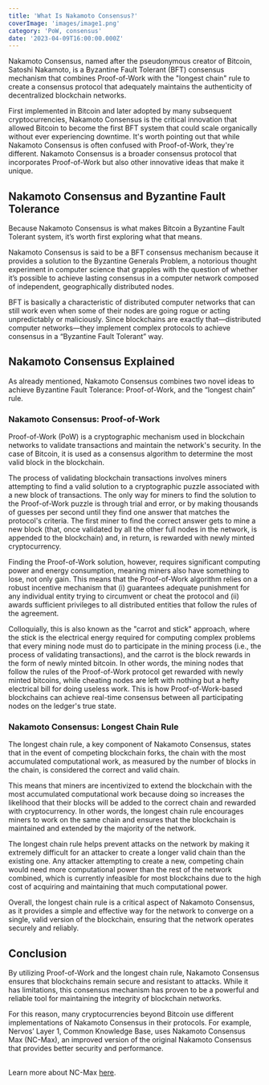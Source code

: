 ```yaml
---
title: 'What Is Nakamoto Consensus?'
coverImage: 'images/image1.png'
category: 'PoW, consensus'
date: '2023-04-09T16:00:00.000Z'
---
```


Nakamoto Consensus, named after the pseudonymous creator of Bitcoin, Satoshi Nakamoto, is a Byzantine Fault Tolerant (BFT) consensus mechanism that combines Proof-of-Work with the "longest chain" rule to create a consensus protocol that adequately maintains the authenticity of decentralized blockchain networks.

First implemented in Bitcoin and later adopted by many subsequent cryptocurrencies, Nakamoto Consensus is the critical innovation that allowed Bitcoin to become the first BFT system that could scale organically without ever experiencing downtime. It's worth pointing out that while Nakamoto Consensus is often confused with Proof-of-Work, they're different. Nakamoto Consensus is a broader consensus protocol that incorporates Proof-of-Work but also other innovative ideas that make it unique.

## Nakamoto Consensus and Byzantine Fault Tolerance

Because Nakamoto Consensus is what makes Bitcoin a Byzantine Fault Tolerant system, it’s worth first exploring what that means.

Nakamoto Consensus is said to be a BFT consensus mechanism because it provides a solution to the Byzantine Generals Problem, a notorious thought experiment in computer science that grapples with the question of whether it’s possible to achieve lasting consensus in a computer network composed of independent, geographically distributed nodes.

BFT is basically a characteristic of distributed computer networks that can still work even when some of their nodes are going rogue or acting unpredictably or maliciously. Since blockchains are exactly that—distributed computer networks—they implement complex protocols to achieve consensus in a “Byzantine Fault Tolerant” way.

## Nakamoto Consensus Explained

As already mentioned, Nakamoto Consensus combines two novel ideas to achieve Byzantine Fault Tolerance: Proof-of-Work, and the “longest chain” rule.

### Nakamoto Consensus: Proof-of-Work

Proof-of-Work (PoW) is a cryptographic mechanism used in blockchain networks to validate transactions and maintain the network's security. In the case of Bitcoin, it is used as a consensus algorithm to determine the most valid block in the blockchain.

The process of validating blockchain transactions involves miners attempting to find a valid solution to a cryptographic puzzle associated with a new block of transactions. The only way for miners to find the solution to the Proof-of-Work puzzle is through trial and error, or by making thousands of guesses per second until they find one answer that matches the protocol's criteria. The first miner to find the correct answer gets to mine a new block (that, once validated by all the other full nodes in the network, is appended to the blockchain) and, in return, is rewarded with newly minted cryptocurrency.

Finding the Proof-of-Work solution, however, requires significant computing power and energy consumption, meaning miners also have something to lose, not only gain. This means that the Proof-of-Work algorithm relies on a robust incentive mechanism that (i) guarantees adequate punishment for any individual entity trying to circumvent or cheat the protocol and (ii) awards sufficient privileges to all distributed entities that follow the rules of the agreement.

Colloquially, this is also known as the "carrot and stick" approach, where the stick is the electrical energy required for computing complex problems that every mining node must do to participate in the mining process (i.e., the process of validating transactions), and the carrot is the block rewards in the form of newly minted bitcoin. In other words, the mining nodes that follow the rules of the Proof-of-Work protocol get rewarded with newly minted bitcoins, while cheating nodes are left with nothing but a hefty electrical bill for doing useless work. This is how Proof-of-Work-based blockchains can achieve real-time consensus between all participating nodes on the ledger's true state.


### Nakamoto Consensus: Longest Chain Rule

The longest chain rule, a key component of Nakamoto Consensus, states that in the event of competing blockchain forks, the chain with the most accumulated computational work, as measured by the number of blocks in the chain, is considered the correct and valid chain.

This means that miners are incentivized to extend the blockchain with the most accumulated computational work because doing so increases the likelihood that their blocks will be added to the correct chain and rewarded with cryptocurrency. In other words, the longest chain rule encourages miners to work on the same chain and ensures that the blockchain is maintained and extended by the majority of the network.

The longest chain rule helps prevent attacks on the network by making it extremely difficult for an attacker to create a longer valid chain than the existing one. Any attacker attempting to create a new, competing chain would need more computational power than the rest of the network combined, which is currently infeasible for most blockchains due to the high cost of acquiring and maintaining that much computational power.

Overall, the longest chain rule is a critical aspect of Nakamoto Consensus, as it provides a simple and effective way for the network to converge on a single, valid version of the blockchain, ensuring that the network operates securely and reliably.

## Conclusion

By utilizing Proof-of-Work and the longest chain rule, Nakamoto Consensus ensures that blockchains remain secure and resistant to attacks. While it has limitations, this consensus mechanism has proven to be a powerful and reliable tool for maintaining the integrity of blockchain networks.

For this reason, many cryptocurrencies beyond Bitcoin use different implementations of Nakamoto Consensus in their protocols. For example, Nervos’ Layer 1, Common Knowledge Base, uses Nakamoto Consensus Max (NC-Max), an improved version of the original Nakamoto Consensus that provides better security and performance.

\
Learn more about NC-Max [here](https://nervosbook.github.io/book/en/nc-max.html).

